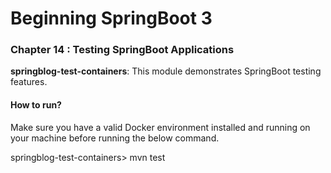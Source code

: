 # Beginning SpringBoot 3

### Chapter 14 : Testing SpringBoot Applications

**springblog-test-containers**: This module demonstrates SpringBoot testing features.

#### How to run?

Make sure you have a valid Docker environment installed and running on your machine before running the below command.

springblog-test-containers> mvn test


